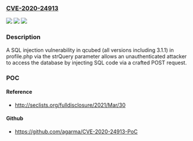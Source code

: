 ### [CVE-2020-24913](https://cve.mitre.org/cgi-bin/cvename.cgi?name=CVE-2020-24913)
![](https://img.shields.io/static/v1?label=Product&message=n%2Fa&color=blue)
![](https://img.shields.io/static/v1?label=Version&message=n%2Fa&color=blue)
![](https://img.shields.io/static/v1?label=Vulnerability&message=n%2Fa&color=brighgreen)

### Description

A SQL injection vulnerability in qcubed (all versions including 3.1.1) in profile.php via the strQuery parameter allows an unauthenticated attacker to access the database by injecting SQL code via a crafted POST request.

### POC

#### Reference
- http://seclists.org/fulldisclosure/2021/Mar/30

#### Github
- https://github.com/agarma/CVE-2020-24913-PoC

